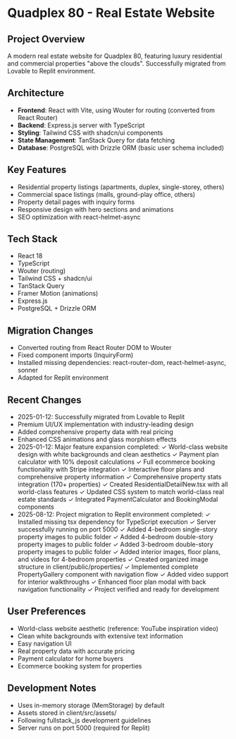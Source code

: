 # Quadplex 80 - Real Estate Website

## Project Overview
A modern real estate website for Quadplex 80, featuring luxury residential and commercial properties "above the clouds". Successfully migrated from Lovable to Replit environment.

## Architecture
- **Frontend**: React with Vite, using Wouter for routing (converted from React Router)
- **Backend**: Express.js server with TypeScript
- **Styling**: Tailwind CSS with shadcn/ui components
- **State Management**: TanStack Query for data fetching
- **Database**: PostgreSQL with Drizzle ORM (basic user schema included)

## Key Features
- Residential property listings (apartments, duplex, single-storey, others)
- Commercial space listings (malls, ground-play office, others)
- Property detail pages with inquiry forms
- Responsive design with hero sections and animations
- SEO optimization with react-helmet-async

## Tech Stack
- React 18
- TypeScript
- Wouter (routing)
- Tailwind CSS + shadcn/ui
- TanStack Query
- Framer Motion (animations)
- Express.js
- PostgreSQL + Drizzle ORM

## Migration Changes
- Converted routing from React Router DOM to Wouter
- Fixed component imports (InquiryForm)
- Installed missing dependencies: react-router-dom, react-helmet-async, sonner
- Adapted for Replit environment

## Recent Changes
- 2025-01-12: Successfully migrated from Lovable to Replit
- Premium UI/UX implementation with industry-leading design
- Added comprehensive property data with real pricing
- Enhanced CSS animations and glass morphism effects
- 2025-01-12: Major feature expansion completed:
  ✓ World-class website design with white backgrounds and clean aesthetics
  ✓ Payment plan calculator with 10% deposit calculations
  ✓ Full ecommerce booking functionality with Stripe integration
  ✓ Interactive floor plans and comprehensive property information
  ✓ Comprehensive property stats integration (170+ properties)
  ✓ Created ResidentialDetailNew.tsx with all world-class features
  ✓ Updated CSS system to match world-class real estate standards
  ✓ Integrated PaymentCalculator and BookingModal components
- 2025-08-12: Project migration to Replit environment completed:
  ✓ Installed missing tsx dependency for TypeScript execution
  ✓ Server successfully running on port 5000
  ✓ Added 4-bedroom single-story property images to public folder
  ✓ Added 4-bedroom double-story property images to public folder
  ✓ Added 3-bedroom double-story property images to public folder
  ✓ Added interior images, floor plans, and videos for 4-bedroom properties
  ✓ Created organized image structure in client/public/properties/
  ✓ Implemented complete PropertyGallery component with navigation flow
  ✓ Added video support for interior walkthroughs
  ✓ Enhanced floor plan modal with back navigation functionality
  ✓ Project verified and ready for development

## User Preferences
- World-class website aesthetic (reference: YouTube inspiration video)
- Clean white backgrounds with extensive text information
- Easy navigation UI
- Real property data with accurate pricing
- Payment calculator for home buyers
- Ecommerce booking system for properties

## Development Notes
- Uses in-memory storage (MemStorage) by default
- Assets stored in client/src/assets/
- Following fullstack_js development guidelines
- Server runs on port 5000 (required for Replit)